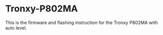 # Tronxy-P802MA
This is the firmware and flashing instruction for the Tronxy P802MA with auto level.
